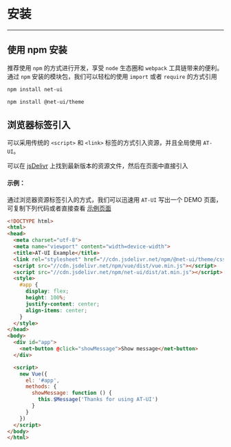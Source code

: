 # 安装

----

## 使用 npm 安装

推荐使用 `npm` 的方式进行开发，享受 `node` 生态圈和 `webpack` 工具链带来的便利。通过 `npm` 安装的模块包，我们可以轻松的使用 `import` 或者 `require` 的方式引用

```bash
npm install net-ui

npm install @net-ui/theme
```

## 浏览器标签引入

可以采用传统的 `<script>` 和 `<link>` 标签的方式引入资源，并且全局使用 `AT-UI`。

可以在 [jsDelivr](https://www.jsdelivr.com/package/npm/net-ui) 上找到最新版本的资源文件，然后在页面中直接引入


#### 示例：

通过浏览器资源标签引入的方式，我们可以迅速用 `AT-UI` 写出一个 DEMO 页面，可复制下列代码或者直接查看 [示例页面](https://jsbin.com/dezafos/edit?html,output)

```html
<!DOCTYPE html>
<html>
<head>
  <meta charset="utf-8">
  <meta name="viewport" content="width=device-width">
  <title>AT-UI Example</title>
  <link rel="stylesheet" href="//cdn.jsdelivr.net/npm/@net-ui/theme/css/at.min.css">
  <script src="//cdn.jsdelivr.net/npm/vue/dist/vue.min.js"></script>
  <script src="//cdn.jsdelivr.net/npm/net-ui/dist/at.min.js"></script>
  <style>
    #app {
      display: flex;
      height: 100%;
      justify-content: center;
      align-items: center;
    }
  </style>
</head>
<body>
  <div id="app">
    <net-button @click="showMessage">Show message</net-button>
  </div>

  <script>
    new Vue({
      el: '#app',
      methods: {
        showMessage: function () {
          this.$Message('Thanks for using AT-UI')
        }
      }
    })
  </script>
</body>
</html>
```
